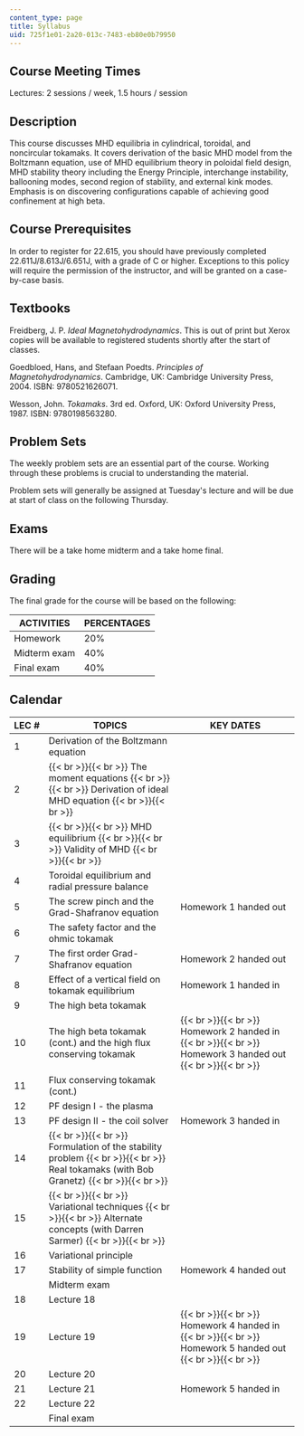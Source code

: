```yaml
---
content_type: page
title: Syllabus
uid: 725f1e01-2a20-013c-7483-eb80e0b79950
---
```


Course Meeting Times
--------------------

Lectures: 2 sessions / week, 1.5 hours / session

Description
-----------

This course discusses MHD equilibria in cylindrical, toroidal, and noncircular tokamaks. It covers derivation of the basic MHD model from the Boltzmann equation, use of MHD equilibrium theory in poloidal field design, MHD stability theory including the Energy Principle, interchange instability, ballooning modes, second region of stability, and external kink modes. Emphasis is on discovering configurations capable of achieving good confinement at high beta.

Course Prerequisites
--------------------

In order to register for 22.615, you should have previously completed 22.611J/8.613J/6.651J, with a grade of C or higher. Exceptions to this policy will require the permission of the instructor, and will be granted on a case-by-case basis.

Textbooks
---------

Freidberg, J. P. _Ideal Magnetohydrodynamics_. This is out of print but Xerox copies will be available to registered students shortly after the start of classes.

Goedbloed, Hans, and Stefaan Poedts. _Principles of Magnetohydrodynamics_. Cambridge, UK: Cambridge University Press, 2004. ISBN: 9780521626071.

Wesson, John. _Tokamaks_. 3rd ed. Oxford, UK: Oxford University Press, 1987. ISBN: 9780198563280.

Problem Sets
------------

The weekly problem sets are an essential part of the course. Working through these problems is crucial to understanding the material.

Problem sets will generally be assigned at Tuesday's lecture and will be due at start of class on the following Thursday.

Exams
-----

There will be a take home midterm and a take home final.

Grading
-------

The final grade for the course will be based on the following:

| ACTIVITIES | PERCENTAGES |
| --- | --- |
| Homework | 20% |
| Midterm exam | 40% |
| Final exam | 40% 

Calendar
--------

| LEC # | TOPICS | KEY DATES |
| --- | --- | --- |
| 1 | Derivation of the Boltzmann equation | &nbsp; |
| 2 |  {{< br >}}{{< br >}} The moment equations {{< br >}}{{< br >}} Derivation of ideal MHD equation {{< br >}}{{< br >}}  | &nbsp; |
| 3 |  {{< br >}}{{< br >}} MHD equilibrium {{< br >}}{{< br >}} Validity of MHD {{< br >}}{{< br >}}  | &nbsp; |
| 4 | Toroidal equilibrium and radial pressure balance | &nbsp; |
| 5 | The screw pinch and the Grad-Shafranov equation | Homework 1 handed out |
| 6 | The safety factor and the ohmic tokamak | &nbsp; |
| 7 | The first order Grad-Shafranov equation | Homework 2 handed out |
| 8 | Effect of a vertical field on tokamak equilibrium | Homework 1 handed in |
| 9 | The high beta tokamak | &nbsp; |
| 10 | The high beta tokamak (cont.) and the high flux conserving tokamak |  {{< br >}}{{< br >}} Homework 2 handed in {{< br >}}{{< br >}} Homework 3 handed out {{< br >}}{{< br >}}  |
| 11 | Flux conserving tokamak (cont.) | &nbsp; |
| 12 | PF design I - the plasma | &nbsp; |
| 13 | PF design II - the coil solver | Homework 3 handed in |
| 14 |  {{< br >}}{{< br >}} Formulation of the stability problem {{< br >}}{{< br >}} Real tokamaks (with Bob Granetz) {{< br >}}{{< br >}}  | &nbsp; |
| 15 |  {{< br >}}{{< br >}} Variational techniques {{< br >}}{{< br >}} Alternate concepts (with Darren Sarmer) {{< br >}}{{< br >}}  | &nbsp; |
| 16 | Variational principle | &nbsp; |
| 17 | Stability of simple function | Homework 4 handed out |
| &nbsp; | Midterm exam | &nbsp; |
| 18 | Lecture 18 | &nbsp; |
| 19 | Lecture 19 |  {{< br >}}{{< br >}} Homework 4 handed in {{< br >}}{{< br >}} Homework 5 handed out {{< br >}}{{< br >}}  |
| 20 | Lecture 20 | &nbsp; |
| 21 | Lecture 21 | Homework 5 handed in |
| 22 | Lecture 22 | &nbsp; |
| &nbsp; | Final exam |